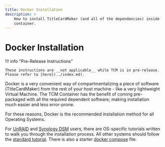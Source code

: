```yaml
---
title: Docker Installation
description: >
    How to install TitleCardMaker (and all of the dependencies) inside a Docker 
    container.
---
```


# Docker Installation

!!! info "Pre-Release Instructions"

    These instructions are __not applicable__ while TCM is in pre-release.
    Please refer to [here](../index.md).

Docker is a very convenient way of compartmentalizing a piece of software
(TitleCardMaker) from the rest of your host machine - like a very lightweight
Virtual Machine. The TCM Container has the benefit of coming pre-packaged with
all the required dependent software; making installation much easier and less
error-prone.

For these reasons, Docker is the recommended installation method for all
Operating Systems.

For [UnRAID](./unraid.md) and [Synology DSM](./synology.md) users, there are
OS-specific tutorials written to walk you through the installation process. All
other systems should follow the [standard tutorial](../docker/docker.md). There
is also a starter [docker compose](./compose.md) file.
